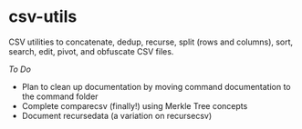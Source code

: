 # csv-utils
CSV utilities to concatenate, dedup, recurse, split (rows and columns), sort, search, edit, pivot, and obfuscate CSV files.

*To Do*
- Plan to clean up documentation by moving command documentation to
the command folder
- Complete comparecsv (finally!) using Merkle Tree concepts
- Document recursedata (a variation on recursecsv)